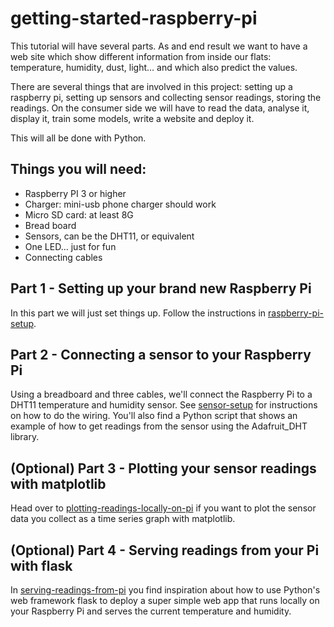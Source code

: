 # getting-started-raspberry-pi

This tutorial will have several parts. As and end result we want to have a web site which show different information from inside our flats: temperature, humidity, dust, light... and which also predict the values.

There are several things that are involved in this project: setting up a raspberry pi, setting up sensors and collecting sensor readings, storing the readings. 
On the consumer side we will have to read the data, analyse it, display it, train some models, write a website and deploy it.

This will all be done with Python.

## Things you will need:

* Raspberry PI 3 or higher
* Charger: mini-usb phone charger should work
* Micro SD card: at least 8G
* Bread board
* Sensors, can be the DHT11, or equivalent
* One LED... just for fun
* Connecting cables


## Part 1 - Setting up your brand new Raspberry Pi

In this part we will just set things up. Follow the instructions in [raspberry-pi-setup](pisetup/raspberry-pi-setup.md).

## Part 2 - Connecting a sensor to your Raspberry Pi

Using a breadboard and three cables, we'll connect the Raspberry Pi to a DHT11 temperature and humidity sensor.
See [sensor-setup](sensor-setup.md) for instructions on how to do the wiring. 
You'll also find a Python script that shows an example of how to get readings from the sensor using the Adafruit_DHT library.

## (Optional) Part 3 - Plotting your sensor readings with matplotlib

Head over to [plotting-readings-locally-on-pi](plotting-readings-locally-on-pi.md) if you want to plot the sensor data you collect as a time series graph with matplotlib. 

## (Optional) Part 4 - Serving readings from your Pi with flask

In [serving-readings-from-pi](serving-readings-from-pi.md) you find inspiration about how to use Python's web framework flask to deploy a super simple web app that runs locally on your Raspberry Pi and serves the current temperature and humidity.
  